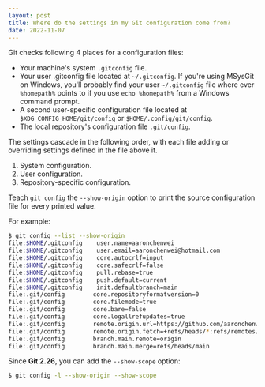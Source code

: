 ```yaml
---
layout: post
title: Where do the settings in my Git configuration come from?
date: 2022-11-07
---
```


Git checks following 4 places for a configuration files:

- Your machine's system `.gitconfig` file.
- Your user .gitconfig file located at `~/.gitconfig`. If you're using MSysGit on Windows, you'll probably find your user `~/.gitconfig` file where ever `%homepath%` points to if you use `echo %homepath%` from a Windows command prompt.
- A second user-specific configuration file located at `$XDG_CONFIG_HOME/git/config` or `$HOME/.config/git/config`.
- The local repository's configuration file `.git/config`.

The settings cascade in the following order, with each file adding or overriding settings defined in the file above it.

1. System configuration.
1. User configuration.
1. Repository-specific configuration.

Teach `git config` the `--show-origin` option to print the source configuration file for every printed value.

For example:

```sh
$ git config --list --show-origin
file:$HOME/.gitconfig    user.name=aaronchenwei
file:$HOME/.gitconfig    user.email=aaronchenwei@hotmail.com
file:$HOME/.gitconfig    core.autocrlf=input
file:$HOME/.gitconfig    core.safecrlf=false
file:$HOME/.gitconfig    pull.rebase=true
file:$HOME/.gitconfig    push.default=current
file:$HOME/.gitconfig    init.defaultbranch=main
file:.git/config        core.repositoryformatversion=0
file:.git/config        core.filemode=true
file:.git/config        core.bare=false
file:.git/config        core.logallrefupdates=true
file:.git/config        remote.origin.url=https://github.com/aaronchenwei/aaronchenwei.github.io.git
file:.git/config        remote.origin.fetch=+refs/heads/*:refs/remotes/origin/*
file:.git/config        branch.main.remote=origin
file:.git/config        branch.main.merge=refs/heads/main
```

Since **Git 2.26**, you can add the `--show-scope` option:

```sh
$ git config -l --show-origin --show-scope
```
